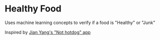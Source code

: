 # Healthy Food
Uses machine learning concepts to verify if a food is "Healthy" or "Junk"

Inspired by [Jian Yang's "Not hotdog" app](https://www.youtube.com/watch?v=ACmydtFDTGs)
